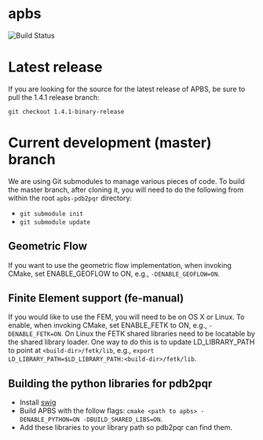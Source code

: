 apbs
============

![Build Status](https://travis-ci.org/Electrostatics/apbs-pdb2pqr.svg?branch=master)

# Latest release

If you are looking for the source for the latest release of APBS, be sure to pull the 1.4.1 release branch:

`git checkout 1.4.1-binary-release`

# Current development (master) branch
We are using Git submodules to manage various pieces of code.  To build the master branch, after cloning it, you will need to do the following from within the root `apbs-pdb2pqr` directory:
 * `git submodule init`
 * `git submodule update`

## Geometric Flow
If you want to use the geometric flow implementation, when invoking CMake, set ENABLE_GEOFLOW to ON, e.g., `-DENABLE_GEOFLOW=ON`.

## Finite Element support (fe-manual)
If you would like to use the FEM, you will need to be on OS X or Linux.  To enable, when invoking CMake, set ENABLE_FETK to ON, e.g., `-DENABLE_FETK=ON`.
On Linux the FETK shared libraries need to be locatable by the shared library loader.  One way to do this is to update LD_LIBRARY_PATH to point at `<build-dir>/fetk/lib`, e.g., `export LD_LIBRARY_PATH=$LD_LIBRARY_PATH:<build-dir>/fetk/lib`.

## Building the python libraries for pdb2pqr
* Install [swig](http://www.swig.org/)
* Build APBS with the follow flags: `cmake <path to apbs> -DENABLE_PYTHON=ON -DBUILD_SHARED_LIBS=ON`. 
* Add these libraries to your library path so pdb2pqr can find them.
